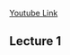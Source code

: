 [Youtube Link](https://www.youtube.com/playlist?list=PLyqSpQzTE6M8O9Oy9t-yhiAUXOi-rmTp_)

## Lecture 1
